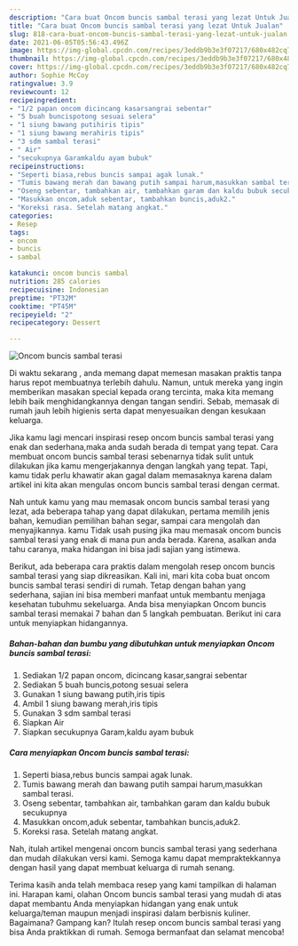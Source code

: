 ```yaml
---
description: "Cara buat Oncom buncis sambal terasi yang lezat Untuk Jualan"
title: "Cara buat Oncom buncis sambal terasi yang lezat Untuk Jualan"
slug: 818-cara-buat-oncom-buncis-sambal-terasi-yang-lezat-untuk-jualan
date: 2021-06-05T05:56:43.496Z
image: https://img-global.cpcdn.com/recipes/3eddb9b3e3f07217/680x482cq70/oncom-buncis-sambal-terasi-foto-resep-utama.jpg
thumbnail: https://img-global.cpcdn.com/recipes/3eddb9b3e3f07217/680x482cq70/oncom-buncis-sambal-terasi-foto-resep-utama.jpg
cover: https://img-global.cpcdn.com/recipes/3eddb9b3e3f07217/680x482cq70/oncom-buncis-sambal-terasi-foto-resep-utama.jpg
author: Sophie McCoy
ratingvalue: 3.9
reviewcount: 12
recipeingredient:
- "1/2 papan oncom dicincang kasarsangrai sebentar"
- "5 buah buncispotong sesuai selera"
- "1 siung bawang putihiris tipis"
- "1 siung bawang merahiris tipis"
- "3 sdm sambal terasi"
- " Air"
- "secukupnya Garamkaldu ayam bubuk"
recipeinstructions:
- "Seperti biasa,rebus buncis sampai agak lunak."
- "Tumis bawang merah dan bawang putih sampai harum,masukkan sambal terasi."
- "Oseng sebentar, tambahkan air, tambahkan garam dan kaldu bubuk secukupnya"
- "Masukkan oncom,aduk sebentar, tambahkan buncis,aduk2."
- "Koreksi rasa. Setelah matang angkat."
categories:
- Resep
tags:
- oncom
- buncis
- sambal

katakunci: oncom buncis sambal 
nutrition: 285 calories
recipecuisine: Indonesian
preptime: "PT32M"
cooktime: "PT45M"
recipeyield: "2"
recipecategory: Dessert

---
```



![Oncom buncis sambal terasi](https://img-global.cpcdn.com/recipes/3eddb9b3e3f07217/680x482cq70/oncom-buncis-sambal-terasi-foto-resep-utama.jpg)

Di waktu  sekarang , anda memang dapat memesan masakan praktis tanpa harus repot membuatnya terlebih dahulu. Namun, untuk mereka yang ingin memberikan masakan special kepada orang tercinta, maka kita memang lebih baik menghidangkannya dengan tangan sendiri. Sebab, memasak di rumah jauh lebih higienis serta dapat menyesuaikan dengan kesukaan keluarga.

Jika kamu lagi mencari inspirasi resep oncom buncis sambal terasi yang enak dan sederhana,maka anda sudah berada di tempat yang tepat. Cara membuat oncom buncis sambal terasi  sebenarnya tidak sulit untuk dilakukan jika kamu mengerjakannya dengan langkah yang tepat. Tapi, kamu tidak perlu khawatir akan gagal dalam memasaknya 
karena dalam artikel ini kita akan mengulas oncom buncis sambal terasi dengan cermat.  



Nah untuk kamu yang mau memasak oncom buncis sambal terasi yang lezat, ada beberapa tahap yang dapat dilakukan, pertama memilih jenis bahan, kemudian pemilihan bahan segar, sampai cara mengolah dan menyajikannya. kamu Tidak usah pusing jika mau memasak oncom buncis sambal terasi yang enak di mana pun anda berada. Karena, asalkan anda  tahu caranya, maka hidangan ini bisa jadi sajian yang istimewa.

Berikut, ada beberapa cara praktis  dalam mengolah resep oncom buncis sambal terasi yang siap dikreasikan. Kali ini, mari kita coba buat oncom buncis sambal terasi sendiri di rumah. Tetap dengan bahan yang sederhana, sajian ini bisa memberi manfaat untuk membantu menjaga kesehatan tubuhmu sekeluarga. Anda bisa menyiapkan Oncom buncis sambal terasi memakai 7 bahan dan 5 langkah pembuatan. Berikut ini cara untuk menyiapkan hidangannya.

<!--inarticleads1-->

##### Bahan-bahan dan bumbu yang dibutuhkan untuk menyiapkan Oncom buncis sambal terasi:

1. Sediakan 1/2 papan oncom, dicincang kasar,sangrai sebentar
1. Sediakan 5 buah buncis,potong sesuai selera
1. Gunakan 1 siung bawang putih,iris tipis
1. Ambil 1 siung bawang merah,iris tipis
1. Gunakan 3 sdm sambal terasi
1. Siapkan  Air
1. Siapkan secukupnya Garam,kaldu ayam bubuk




<!--inarticleads2-->

##### Cara menyiapkan Oncom buncis sambal terasi:

1. Seperti biasa,rebus buncis sampai agak lunak.
1. Tumis bawang merah dan bawang putih sampai harum,masukkan sambal terasi.
1. Oseng sebentar, tambahkan air, tambahkan garam dan kaldu bubuk secukupnya
1. Masukkan oncom,aduk sebentar, tambahkan buncis,aduk2.
1. Koreksi rasa. Setelah matang angkat.




Nah, itulah artikel mengenai  oncom buncis sambal terasi  yang sederhana dan mudah dilakukan versi kami. Semoga kamu dapat mempraktekkannya dengan hasil yang dapat membuat keluarga di rumah senang. 

Terima kasih anda telah membaca resep yang kami tampilkan di halaman ini. Harapan kami, olahan  Oncom buncis sambal terasi yang mudah di atas dapat membantu Anda menyiapkan hidangan yang enak untuk keluarga/teman maupun menjadi inspirasi dalam berbisnis kuliner. Bagaimana? Gampang kan? Itulah resep oncom buncis sambal terasi yang bisa Anda praktikkan di rumah. Semoga bermanfaat dan selamat mencoba!

